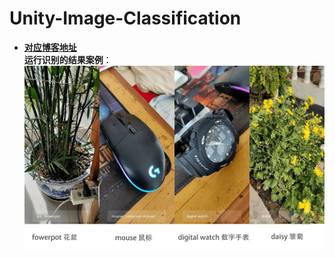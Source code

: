 # Unity-Image-Classification
- [**对应博客地址**]( http://yangmingxian.com/2022/10/29/%E4%BD%BF%E7%94%A8Barracuda%E5%9C%A8Unity3D%E4%B8%AD%E5%AE%9E%E7%8E%B0%E5%9B%BE%E5%83%8F%E8%AF%86%E5%88%AB/)    
**运行识别的结果案例**：  
![识别结果截图](/samples.png)
